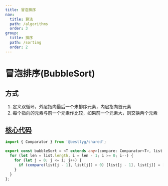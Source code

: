 ```yaml
---
title: 冒泡排序
nav:
  title: 算法
  path: /algorithms
  order: 3
group:
  title: 排序
  path: /sorting
  order: 2
---
```


# 冒泡排序(BubbleSort)

## 方式

1. 定义双循环，外层指向最后一个未排序元素，内层指向首元素
1. 每个指向的元素与前一个元素作比较，如果前一个元素大，则交换两个元素


## [核心代码](https://gitee.com/bestlyg/bestlyg/tree/master/packages/algorithms/src/sorting/bubbleSort.ts)
```ts
import { Comparator } from '@bestlyg/shared';

export const bubbleSort = <T extends any>(compare: Comparator<T>, list: T[]) => {
  for (let len = list.length, i = len - 1; i >= 0; i--) {
    for (let j = 0; j <= i; j++) {
      if (compare(list[j - 1], list[j]) > 0) [list[j - 1], list[j]] = [list[j], list[j - 1]];
    }
  }
};

```

